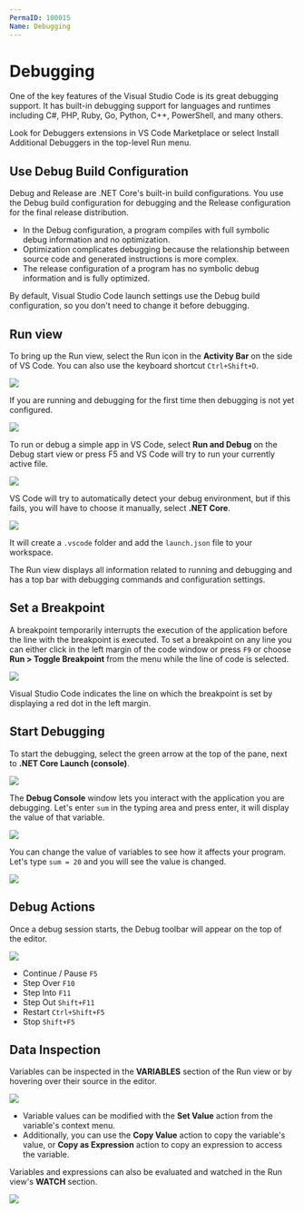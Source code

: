 ```yaml
---
PermaID: 100015
Name: Debugging
---
```


# Debugging

One of the key features of the Visual Studio Code is its great debugging support. It has built-in debugging support for languages and runtimes including C#, PHP, Ruby, Go, Python, C++, PowerShell, and many others. 

Look for Debuggers extensions in VS Code Marketplace or select Install Additional Debuggers in the top-level Run menu.

## Use Debug Build Configuration

Debug and Release are .NET Core's built-in build configurations. You use the Debug build configuration for debugging and the Release configuration for the final release distribution.

 - In the Debug configuration, a program compiles with full symbolic debug information and no optimization. 
 - Optimization complicates debugging because the relationship between source code and generated instructions is more complex. 
 - The release configuration of a program has no symbolic debug information and is fully optimized.

By default, Visual Studio Code launch settings use the Debug build configuration, so you don't need to change it before debugging.

## Run view

To bring up the Run view, select the Run icon in the **Activity Bar** on the side of VS Code. You can also use the keyboard shortcut `Ctrl+Shift+D`.

<img src="images/debugging-1.png">

If you are running and debugging for the first time then debugging is not yet configured.

<img src="images/debugging-2.png">

To run or debug a simple app in VS Code, select **Run and Debug** on the Debug start view or press F5 and VS Code will try to run your currently active file.

<img src="images/debugging-3.png">

VS Code will try to automatically detect your debug environment, but if this fails, you will have to choose it manually, select **.NET Core**.

<img src="images/debugging-4.png">

It will create a `.vscode` folder and add the `launch.json` file to your workspace.

The Run view displays all information related to running and debugging and has a top bar with debugging commands and configuration settings.

## Set a Breakpoint

A breakpoint temporarily interrupts the execution of the application before the line with the breakpoint is executed. To set a breakpoint on any line you can either click in the left margin of the code window or press `F9` or choose **Run > Toggle Breakpoint** from the menu while the line of code is selected.

<img src="images/debugging-5.png">

Visual Studio Code indicates the line on which the breakpoint is set by displaying a red dot in the left margin.

## Start Debugging

To start the debugging, select the green arrow at the top of the pane, next to **.NET Core Launch (console)**.

<img src="images/debugging-6.png">

The **Debug Console** window lets you interact with the application you are debugging. Let's enter `sum` in the typing area and press enter, it will display the value of that variable.
 
<img src="images/debugging-7.png">

You can change the value of variables to see how it affects your program. Let's type `sum = 20` and you will see the value is changed.

<img src="images/debugging-8.png">

## Debug Actions

Once a debug session starts, the Debug toolbar will appear on the top of the editor.

<img src="images/debugging-9.png">

 - Continue / Pause `F5`
 - Step Over `F10`
 - Step Into `F11`
 - Step Out `Shift+F11`
 - Restart `Ctrl+Shift+F5`
 - Stop `Shift+F5`

## Data Inspection

Variables can be inspected in the **VARIABLES** section of the Run view or by hovering over their source in the editor. 

<img src="images/debugging-10.png">

 - Variable values can be modified with the **Set Value** action from the variable's context menu. 
 - Additionally, you can use the **Copy Value** action to copy the variable's value, or **Copy as Expression** action to copy an expression to access the variable.

Variables and expressions can also be evaluated and watched in the Run view's **WATCH** section.

<img src="images/debugging-11.png">
